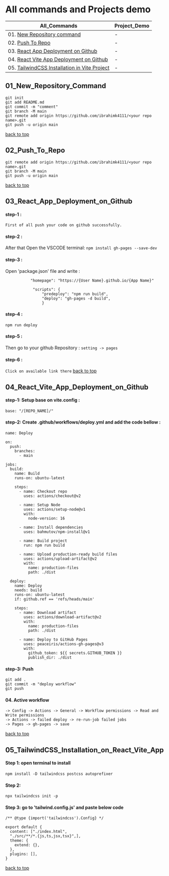 # All commands and Projects demo

| All_Commands | Project_Demo |
|-------|----------|
|01. [New Repository command](#01_New_Repository_command)|-|
|02. [Push To Repo](#02_Push_To_Repo)|-|
|03. [React App Deployment on Github](#03_React_App_Deployment_on_Github)|-|
|04. [React Vite App Deployment on Github](#04_React_Vite_App_Deployment_on_Github)|-|
|05. [TailwindCSS Installation in Vite Project](#05_TailwindCSS_Installation_on_React_Vite_App)|-|

## 01_New_Repository_Command           

```
git init
git add README.md
git commit -m "comment"
git branch -M main
git remote add origin https://github.com/ibrahimk4111/<your repo name>.git
git push -u origin main
```
[back to top](#All-commands-and-Projects-demo)

## 02_Push_To_Repo
```
git remote add origin https://github.com/ibrahimk4111/<your repo name>.git
git branch -M main
git push -u origin main
```
[back to top](#All_Commands_and_Project_Demo)

## 03_React_App_Deployment_on_Github
#### step-1 : 
`First of all push your code on github successfully.`

#### step-2 :
After that Open the VSCODE terminal:
`npm install gh-pages --save-dev`

#### step-3 :
Open 'package.json' file and write :
``` 
           "homepage": "https://{User Name}.github.io/{App Name}"
            
            "scripts": {
                "predeploy": "npm run build",
                "deploy": "gh-pages -d build",
                }
```         
#### step-4 :
`npm run deploy`

#### step-5 :
Then go to your github Repository :
`setting -> pages`

#### step-6 :
`Click on available link there`
[back to top](#All_Commands_and_Project_Demo)


## 04_React_Vite_App_Deployment_on_Github

#### step-1: Setup base on vite.config :
`base: "/[REPO_NAME]/"`

#### step-2: Create .github/workflows/deploy.yml and add the code bellow :
```
name: Deploy

on:
  push:
    branches:
      - main

jobs:
  build:
    name: Build
    runs-on: ubuntu-latest

    steps:
      - name: Checkout repo
        uses: actions/checkout@v2

      - name: Setup Node
        uses: actions/setup-node@v1
        with:
          node-version: 16

      - name: Install dependencies
        uses: bahmutov/npm-install@v1

      - name: Build project
        run: npm run build

      - name: Upload production-ready build files
        uses: actions/upload-artifact@v2
        with:
          name: production-files
          path: ./dist

  deploy:
    name: Deploy
    needs: build
    runs-on: ubuntu-latest
    if: github.ref == 'refs/heads/main'

    steps:
      - name: Download artifact
        uses: actions/download-artifact@v2
        with:
          name: production-files
          path: ./dist

      - name: Deploy to GitHub Pages
        uses: peaceiris/actions-gh-pages@v3
        with:
          github_token: ${{ secrets.GITHUB_TOKEN }}
          publish_dir: ./dist
```

#### step-3: Push
```
git add . 
git commit -m "deploy workflow" 
git push
```

#### 04. Active workflow
```
-> Config -> Actions -> General -> Workflow permissions -> Read and Write permissions 
-> Actions -> failed deploy -> re-run-job failed jobs 
-> Pages -> gh-pages -> save
```
[back to top](#All_Commands_and_Project_Demo)

## 05_TailwindCSS_Installation_on_React_Vite_App
#### Step 1: open terminal to install
`npm install -D tailwindcss postcss autoprefixer`

#### Step 2: 
`npx tailwindcss init -p`

#### Step 3: go to 'tailwind.config.js' and paste below code
```
/** @type {import('tailwindcss').Config} */

export default {
  content: ["./index.html",
  "./src/**/*.{js,ts,jsx,tsx}",],
  theme: {
    extend: {},
  },
  plugins: [],
}
```
[back to top](#All_Commands_and_Project_Demo)
